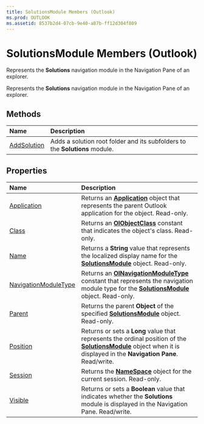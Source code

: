 ```yaml
---
title: SolutionsModule Members (Outlook)
ms.prod: OUTLOOK
ms.assetid: 8537b2d4-07cb-9e40-a87b-ff12d304f809
---
```



# SolutionsModule Members (Outlook)
Represents the  **Solutions** navigation module in the Navigation Pane of an explorer.

Represents the  **Solutions** navigation module in the Navigation Pane of an explorer.


## Methods



|**Name**|**Description**|
|:-----|:-----|
|[AddSolution](solutionsmodule-addsolution-method-outlook.md)|Adds a solution root folder and its subfolders to the  **Solutions** module.|

## Properties



|**Name**|**Description**|
|:-----|:-----|
|[Application](solutionsmodule-application-property-outlook.md)|Returns an  **[Application](application-object-outlook.md)** object that represents the parent Outlook application for the object. Read-only.|
|[Class](solutionsmodule-class-property-outlook.md)|Returns an  **[OlObjectClass](olobjectclass-enumeration-outlook.md)** constant that indicates the object's class. Read-only.|
|[Name](solutionsmodule-name-property-outlook.md)|Returns a  **String** value that represents the localized display name for the **[SolutionsModule](solutionsmodule-object-outlook.md)** object. Read-only.|
|[NavigationModuleType](solutionsmodule-navigationmoduletype-property-outlook.md)|Returns an  **[OlNavigationModuleType](olnavigationmoduletype-enumeration-outlook.md)** constant that represents the navigation module type for the **[SolutionsModule](solutionsmodule-object-outlook.md)** object. Read-only.|
|[Parent](solutionsmodule-parent-property-outlook.md)|Returns the parent  **Object** of the specified **[SolutionsModule](solutionsmodule-object-outlook.md)** object. Read-only.|
|[Position](solutionsmodule-position-property-outlook.md)|Returns or sets a  **Long** value that represents the ordinal position of the **[SolutionsModule](solutionsmodule-object-outlook.md)** object when it is displayed in the **Navigation Pane**. Read/write.|
|[Session](solutionsmodule-session-property-outlook.md)|Returns the  **[NameSpace](namespace-object-outlook.md)** object for the current session. Read-only.|
|[Visible](solutionsmodule-visible-property-outlook.md)|Returns or sets a  **Boolean** value that indicates whether the **Solutions** module is displayed in the Navigation Pane. Read/write.|

